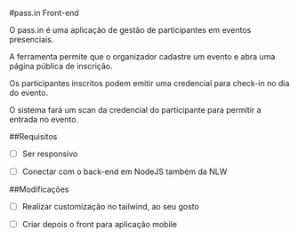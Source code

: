#pass.in Front-end

O pass.in é uma aplicação de gestão de participantes em eventos presenciais.

A ferramenta permite que o organizador cadastre um evento e abra uma página pública de inscrição.

Os participantes inscritos podem emitir uma credencial para check-in no dia do evento.

O sistema fará um scan da credencial do participante para permitir a entrada no evento.

##Requisitos
 - [ ] Ser responsivo
 - [ ] Conectar com o back-end em NodeJS também da NLW


##Modificações

- [ ] Realizar customização no tailwind, ao seu gosto
- [ ] Criar depois o front para aplicação mobile

